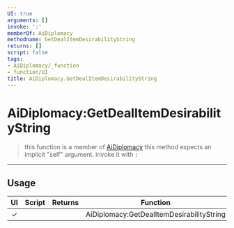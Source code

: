 ```yaml
---
UI: true
arguments: []
invoke: ':'
memberOf: AiDiplomacy
methodname: GetDealItemDesirabilityString
returns: []
script: false
tags:
- AiDiplomacy/_function
- function/UI
title: AiDiplomacy.GetDealItemDesirabilityString
---
```

# AiDiplomacy:GetDealItemDesirabilityString
> this function is a member of [AiDiplomacy](civ-6/lua/AiDiplomacy.md)
> this method expects an implicit "self" argument. invoke it with `:`
-----
## Usage
|  UI | Script | Returns | Function | Arguments |
|:---:|:------:|-------:|:--------:|:---------|
|✓| ||AiDiplomacy:GetDealItemDesirabilityString||
